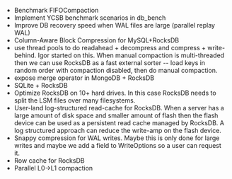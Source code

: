 * Benchmark FIFOCompaction
* Implement YCSB benchmark scenarios in db_bench
* Improve DB recovery speed when WAL files are large (parallel replay WAL)
* Column-Aware Block Compression for MySQL+RocksDB
* use thread pools to do readahead + decompress and compress + write-behind. Igor started on this. When manual compaction is multi-threaded then we can use RocksDB as a fast external sorter -- load keys in random order with compaction disabled, then do manual compaction.
* expose merge operator in MongoDB + RocksDB
* SQLite + RocksDB
* Optimize RocksDB on 10+ hard drives. In this case RocksDB needs to split the LSM files over many filesystems.
* User-land log-structured read-cache for RocksDB. When a server has a large amount of disk space and smaller amount of flash then the flash device can be used as a persistent read cache managed by RocksDB. A log structured approach can reduce the write-amp on the flash device.
* Snappy compression for WAL writes. Maybe this is only done for large writes and maybe we add a field to WriteOptions so a user can request it.
* Row cache for RocksDB
* Parallel L0->L1 compaction